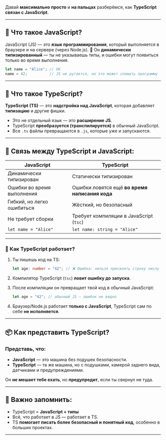 Давай **максимально просто** и **на пальцах** разберёмся, как **TypeScript связан с JavaScript**.

---

## 🔷 Что такое JavaScript?

JavaScript (JS) — это **язык программирования**, который выполняется в браузере и на сервере (через Node.js).
📌 Он **динамически типизированный** — ты не указываешь типы, и ошибки могут появиться только во время выполнения.

```js
let name = "Alice"; // OK
name = 42;          // JS не ругается, но это может сломать программу
```

---

## 🔷 Что такое TypeScript?

**TypeScript (TS)** — это **надстройка над JavaScript**, которая добавляет **типизацию** и другие фишки.

* Это не отдельный язык — это **расширение JS**.
* TypeScript **преобразуется (транспилируется)** в обычный JavaScript.
* Все `.ts` файлы превращаются в `.js`, которые уже и запускаются.

---

## 🔁 Связь между TypeScript и JavaScript:

| JavaScript                 | TypeScript                                     |
| -------------------------- | ---------------------------------------------- |
| Динамически типизирован    | Статически типизирован                         |
| Ошибки во время выполнения | Ошибки ловятся ещё **во время написания кода** |
| Гибкий, но легко ошибиться | Жёсткий, но безопасный                         |
| Не требует сборки          | Требует компиляции в JavaScript (`tsc`)        |
| `let name = "Alice"`       | `let name: string = "Alice"`                   |

---

### 🔨 Как TypeScript работает?

1. Ты пишешь код на TS:

   ```ts
   let age: number = "42"; // ❌ Ошибка: нельзя присвоить строку числу
   ```

2. Компилятор TypeScript (`tsc`) **ловит ошибку до запуска**.

3. После компиляции он превращает твой код в обычный JavaScript:

   ```js
   let age = "42"; // обычный JS — ошибок не видно
   ```

4. Браузер/Node.js работает **только с JavaScript**, TypeScript сам по себе **не исполняется**.

---

## 📦 Как представить TypeScript?

### Представь, что:

* **JavaScript** — это машина без подушек безопасности.
* **TypeScript** — та же машина, но с подушками, камерой заднего вида, датчиками и предупреждениями.

Он **не мешает тебе ехать**, но **предупредит**, если ты свернул не туда.

---

## 🧠 Важно запомнить:

* TypeScript = **JavaScript + типы**
* Всё, что работает в JS — работает в TS.
* TS **помогает писать более безопасный и понятный код**, особенно в больших проектах.

---
